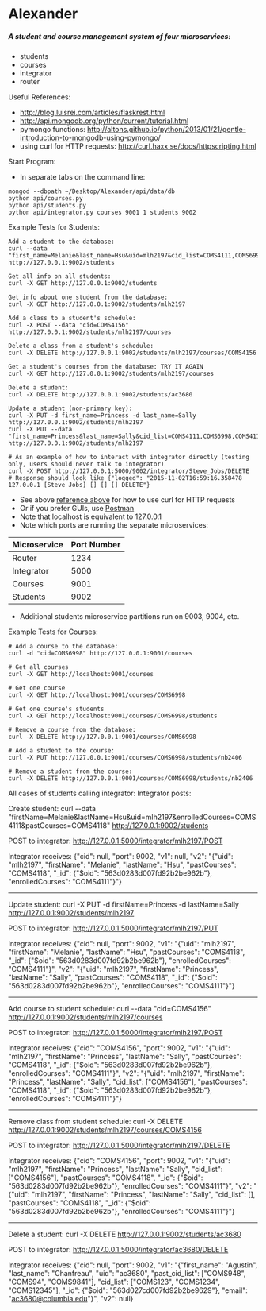 # Alexander

##### A student and course management system of four microservices:
* students
* courses
* integrator
* router

Useful References:
* http://blog.luisrei.com/articles/flaskrest.html
* http://api.mongodb.org/python/current/tutorial.html
* pymongo functions: http://altons.github.io/python/2013/01/21/gentle-introduction-to-mongodb-using-pymongo/
* using curl for HTTP requests: http://curl.haxx.se/docs/httpscripting.html

Start Program:
* In separate tabs on the command line:
```
mongod --dbpath ~/Desktop/Alexander/api/data/db
python api/courses.py
python api/students.py
python api/integrator.py courses 9001 1 students 9002
```

Example Tests for Students:
```
Add a student to the database:
curl --data "first_name=Melanie&last_name=Hsu&uid=mlh2197&cid_list=COMS4111,COMS6998&past_cid_list=COMS4118" http://127.0.0.1:9002/students

Get all info on all students:
curl -X GET http://127.0.0.1:9002/students

Get info about one student from the database:
curl -X GET http://127.0.0.1:9002/students/mlh2197

Add a class to a student's schedule:
curl -X POST --data "cid=COMS4156" http://127.0.0.1:9002/students/mlh2197/courses

Delete a class from a student's schedule:
curl -X DELETE http://127.0.0.1:9002/students/mlh2197/courses/COMS4156

Get a student's courses from the database: TRY IT AGAIN
curl -X GET http://127.0.0.1:9002/students/mlh2197/courses

Delete a student:
curl -X DELETE http://127.0.0.1:9002/students/ac3680

Update a student (non-primary key):
curl -X PUT -d first_name=Princess -d last_name=Sally http://127.0.0.1:9002/students/mlh2197
curl -X PUT --data "first_name=Princess&last_name=Sally&cid_list=COMS4111,COMS6998,COMS4115" http://127.0.0.1:9002/students/mlh2197

# As an example of how to interact with integrator directly (testing only, users should never talk to integrator)
curl -X POST http://127.0.0.1:5000/9002/integrator/Steve_Jobs/DELETE
# Response should look like {"logged": "2015-11-02T16:59:16.358478 127.0.0.1 [Steve Jobs] [] [] [] DELETE"}
```
* See above [reference above](http://curl.haxx.se/docs/httpscripting.html) for how to use curl for HTTP requests
* Or if you prefer GUIs, use [Postman](https://chrome.google.com/webstore/detail/postman/fhbjgbiflinjbdggehcddcbncdddomop)
* Note that localhost is equivalent to 127.0.0.1
* Note which ports are running the separate microservices:

| Microservice | Port Number|
| ------------- | ------------- |
| Router  | 1234 |
| Integrator | 5000  |
| Courses | 9001 |
| Students | 9002 |

* Additional students microservice partitions run on 9003, 9004, etc.

Example Tests for Courses:
```
# Add a course to the database:
curl -d "cid=COMS6998" http://127.0.0.1:9001/courses

# Get all courses
curl -X GET http://localhost:9001/courses

# Get one course
curl -X GET http://localhost:9001/courses/COMS6998

# Get one course's students
curl -X GET http://localhost:9001/courses/COMS6998/students

# Remove a course from the database:
curl -X DELETE http://127.0.0.1:9001/courses/COMS6998

# Add a student to the course:
curl -X PUT http://127.0.0.1:9001/courses/COMS6998/students/nb2406

# Remove a student from the course:
curl -X DELETE http://127.0.0.1:9001/courses/COMS6998/students/nb2406
```

All cases of students calling integrator:
Integrator posts:

Create student:
curl --data "firstName=Melanie&lastName=Hsu&uid=mlh2197&enrolledCourses=COMS4111&pastCourses=COMS4118" http://127.0.0.1:9002/students

POST to integrator: http://127.0.0.1:5000/integrator/mlh2197/POST

Integrator receives: 
{"cid": null, "port": 9002, "v1": null, "v2": "{\"uid\": \"mlh2197\", \"firstName\": \"Melanie\", \"lastName\": \"Hsu\", \"pastCourses\": \"COMS4118\", \"_id\": {\"$oid\": \"563d0283d007fd92b2be962b\"}, \"enrolledCourses\": \"COMS4111\"}"}
- - - - - - - - - - - - - - - - - - - - - - - - - - - - - - - - - - - - - - - - - - - - - - - 
Update student:
curl -X PUT -d firstName=Princess -d lastName=Sally http://127.0.0.1:9002/students/mlh2197

POST to integrator: http://127.0.0.1:5000/integrator/mlh2197/PUT

Integrator receives:
{"cid": null, "port": 9002, "v1": "{\"uid\": \"mlh2197\", \"firstName\": \"Melanie\", \"lastName\": \"Hsu\", \"pastCourses\": \"COMS4118\", \"_id\": {\"$oid\": \"563d0283d007fd92b2be962b\"}, \"enrolledCourses\": \"COMS4111\"}", "v2": "{\"uid\": \"mlh2197\", \"firstName\": \"Princess\", \"lastName\": \"Sally\", \"pastCourses\": \"COMS4118\", \"_id\": {\"$oid\": \"563d0283d007fd92b2be962b\"}, \"enrolledCourses\": \"COMS4111\"}"}
- - - - - - - - - - - - - - - - - - - - - - - - - - - - - - - - - - - - - - - - - - - - - - -
Add course to student schedule:
curl --data "cid=COMS4156" http://127.0.0.1:9002/students/mlh2197/courses

POST to integrator: http://127.0.0.1:5000/integrator/mlh2197/POST

Integrator receives:
{"cid": "COMS4156", "port": 9002, "v1": "{\"uid\": \"mlh2197\", \"firstName\": \"Princess\", \"lastName\": \"Sally\", \"pastCourses\": \"COMS4118\", \"_id\": {\"$oid\": \"563d0283d007fd92b2be962b\"}, \"enrolledCourses\": \"COMS4111\"}", "v2": "{\"uid\": \"mlh2197\", \"firstName\": \"Princess\", \"lastName\": \"Sally\", \"cid_list\": [\"COMS4156\"], \"pastCourses\": \"COMS4118\", \"_id\": {\"$oid\": \"563d0283d007fd92b2be962b\"}, \"enrolledCourses\": \"COMS4111\"}"}
- - - - - - - - - - - - - - - - - - - - - - - - - - - - - - - - - - - - - - - - - - - - - - -
Remove class from student schedule:
curl -X DELETE http://127.0.0.1:9002/students/mlh2197/courses/COMS4156

POST to integrator: http://127.0.0.1:5000/integrator/mlh2197/DELETE

Integrator receives:
{"cid": "COMS4156", "port": 9002, "v1": "{\"uid\": \"mlh2197\", \"firstName\": \"Princess\", \"lastName\": \"Sally\", \"cid_list\": [\"COMS4156\"], \"pastCourses\": \"COMS4118\", \"_id\": {\"$oid\": \"563d0283d007fd92b2be962b\"}, \"enrolledCourses\": \"COMS4111\"}", "v2": "{\"uid\": \"mlh2197\", \"firstName\": \"Princess\", \"lastName\": \"Sally\", \"cid_list\": [], \"pastCourses\": \"COMS4118\", \"_id\": {\"$oid\": \"563d0283d007fd92b2be962b\"}, \"enrolledCourses\": \"COMS4111\"}"}
- - - - - - - - - - - - - - - - - - - - - - - - - - - - - - - - - - - - - - - - - - - - - - -
Delete a student:
curl -X DELETE http://127.0.0.1:9002/students/ac3680

POST to integrator: http://127.0.0.1:5000/integrator/ac3680/DELETE

Integrator receives:
 {"cid": null, "port": 9002, "v1": "{\"first_name\": \"Agustin\", \"last_name\": \"Chanfreau\", \"uid\": \"ac3680\", \"past_cid_list\": [\"COMS948\", \"COMS94\", \"COMS9841\"], \"cid_list\": [\"COMS123\", \"COMS1234\", \"COMS12345\"], \"_id\": {\"$oid\": \"563d027cd007fd92b2be9629\"}, \"email\": \"ac3680@columbia.edu\"}", "v2": null}

